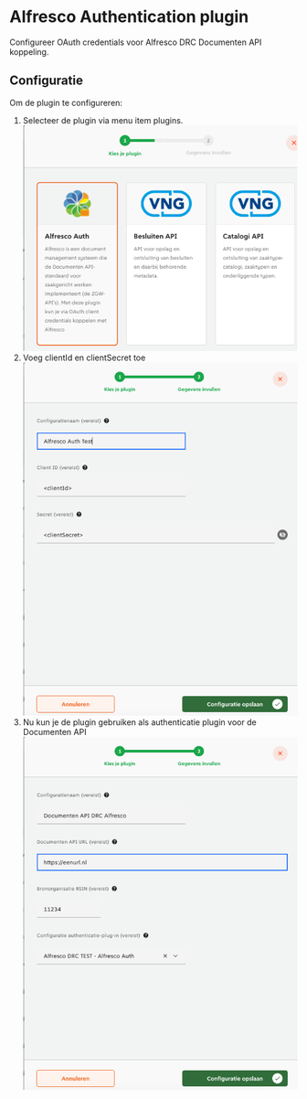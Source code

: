 # Alfresco Authentication plugin

Configureer OAuth credentials voor Alfresco DRC Documenten API koppeling.

## Configuratie

Om de plugin te configureren:

1. Selecteer de plugin via menu item plugins.\
   ![Selecteer plugin](docs/images/alfresco-plugin-step1.png)
2. Voeg clientId en clientSecret toe\
   ![Selecteer plugin](docs/images/alfresco-plugin-step2.png)
3. Nu kun je de plugin gebruiken als authenticatie plugin voor de Documenten API\
   ![Selecteer plugin](docs/images/alfresco-plugin-step3.png)

